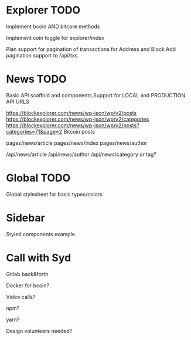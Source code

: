 # Explorer TODO

Implement bcoin AND bitcore methods

Implement coin toggle for explorer/index

Plan support for pagination of transactions for Address and Block
Add pagination support to /api/txs


# News TODO

Basic API scaffold and components 
Support for LOCAL and PRODUCTION API URLS

https://blockexplorer.com/news/wp-json/wp/v2/posts
https://blockexplorer.com/news/wp-json/wp/v2/categories
https://blockexplorer.com/news/wp-json/wp/v2/posts?categories=71&page=2  Bitcoin posts

pages/news/article
pages/news/index
pages/news/author

/api/news/article
/api/news/author
/api/news/category or tag?


# Global TODO
Global stylesheet for basic types/colors

# Sidebar
Styled components example





# Call with Syd

Gitlab back&forth

Docker for bcoin?

Video calls?

npm?

yarn?

Design volunteers needed?


